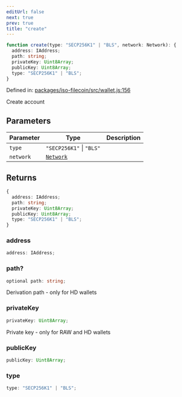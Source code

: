 ```yaml
---
editUrl: false
next: true
prev: true
title: "create"
---
```


```ts
function create(type: "SECP256K1" | "BLS", network: Network): {
  address: IAddress;
  path: string;
  privateKey: Uint8Array;
  publicKey: Uint8Array;
  type: "SECP256K1" | "BLS";
}
```

Defined in: [packages/iso-filecoin/src/wallet.js:156](https://github.com/hugomrdias/filecoin/blob/785c3411e0df74cabd3b2718e9d4a52c466ba914/packages/iso-filecoin/src/wallet.js#L156)

Create account

## Parameters

| Parameter | Type | Description |
| ------ | ------ | ------ |
| `type` | `"SECP256K1"` \| `"BLS"` |  |
| `network` | [`Network`](/api/adapters/filsnap/type-aliases/network/) |  |

## Returns

```ts
{
  address: IAddress;
  path: string;
  privateKey: Uint8Array;
  publicKey: Uint8Array;
  type: "SECP256K1" | "BLS";
}
```

### address

```ts
address: IAddress;
```

### path?

```ts
optional path: string;
```

Derivation path - only for HD wallets

### privateKey

```ts
privateKey: Uint8Array;
```

Private key - only for RAW and HD wallets

### publicKey

```ts
publicKey: Uint8Array;
```

### type

```ts
type: "SECP256K1" | "BLS";
```
